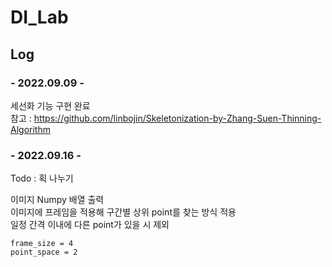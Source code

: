 # DI_Lab

## Log

### - 2022.09.09 -
세선화 기능 구현 완료  
참고 : https://github.com/linbojin/Skeletonization-by-Zhang-Suen-Thinning-Algorithm

### - 2022.09.16 -
Todo : 획 나누기

이미지 Numpy 배열 출력  
이미지에 프레임을 적용해 구간별 상위 point를 찾는 방식 적용  
일정 간격 이내에 다른 point가 있을 시 제외

```
frame_size = 4
point_space = 2
```
